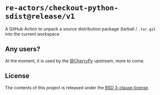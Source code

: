 # `re-actors/checkout-python-sdist@release/v1`

A GitHub Action to unpack a source distribution package (tarball / `.tar.gz`) into the current workspace


## Any users?

At the moment, it is used by the [@CherryPy] upstream, more to come.


## License

The contents of this project is released under the
[BSD 3-clause license].


[BSD 3-clause license]: LICENSE
[@CherryPy]: https://github.com/cherrypy
